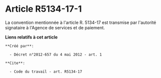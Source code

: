 # Article R5134-17-1

La convention mentionnée à l'article R. 5134-17 est transmise par l'autorité signataire à l'Agence de services et de
paiement.

**Liens relatifs à cet article**

	**Créé par**:

	  - Décret n°2012-657 du 4 mai 2012 - art. 1

	**Cite**:

	  - Code du travail - art. R5134-17
